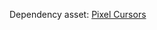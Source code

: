 Dependency asset: [Pixel Cursors](https://assetstore.unity.com/packages/2d/gui/icons/pixel-cursors-109256#content)